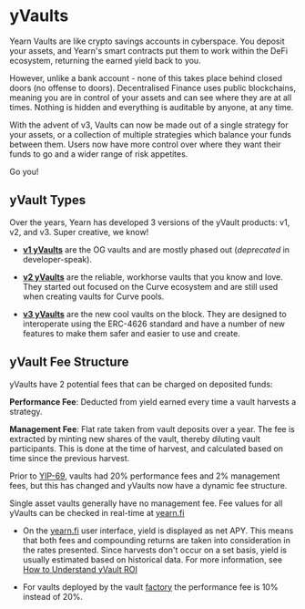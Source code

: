 # yVaults

Yearn Vaults are like crypto savings accounts in cyberspace. You deposit your assets, and Yearn's smart contracts put them to work within the DeFi ecosystem, returning the earned yield back to you.

However, unlike a bank account - none of this takes place behind closed doors (no offense to doors). Decentralised Finance uses public blockchains, meaning you are in control of your assets and can see where they are at all times. Nothing is hidden and everything is auditable by anyone, at any time.

With the advent of v3, Vaults can now be made out of a single strategy for your assets, or a collection of multiple strategies which balance your funds between them. Users now have more control over where they want their funds to go and a wider range of risk appetites.

Go you!

## yVault Types

Over the years, Yearn has developed 3 versions of the yVault products: v1, v2, and v3. Super creative, we know!

- [**v1 yVaults**](../../../developers/v1/introduction) are the OG vaults and are mostly phased out (*deprecated* in developer-speak).

- [**v2 yVaults**](./v2) are the reliable, workhorse vaults that you know and love. They started out focused on the Curve ecosystem and are still used when creating vaults for Curve pools.

- [**v3 yVaults**](./v3) are the new cool vaults on the block. They are designed to interoperate using the ERC-4626 standard and have a number of new features to make them safer and easier to use and create.

## yVault Fee Structure

yVaults have 2 potential fees that can be charged on deposited funds:

**Performance Fee**: Deducted from yield earned every time a vault harvests a strategy.

**Management Fee**: Flat rate taken from vault deposits over a year. The fee is extracted by minting new shares of the vault, thereby diluting vault participants. This is done at the time of harvest, and calculated based on time since the previous harvest.

Prior to [YIP-69](https://gov.yearn.fi/t/yip-69-reduce-and-cap-fees-through-yrates/12588), vaults had 20% performance fees and 2% management fees, but this has changed and yVaults now have a dynamic fee structure.

Single asset vaults generally have no management fee. Fee values for all yVaults can be checked in real-time at [yearn.fi](https://yearn.fi/)

- On the [yearn.fi](https://yearn.fi/) user interface, yield is displayed as net APY. This means that both fees and compounding returns are taken into consideration in the rates presented. Since harvests don't occur on a set basis, yield is usually estimated based on historical data. For more information, see [How to Understand yVault ROI](../../guides/how-apy-works)

- For vaults deployed by the vault [factory](/developers/v2/vault-factory) the performance fee is 10% instead of 20%.
